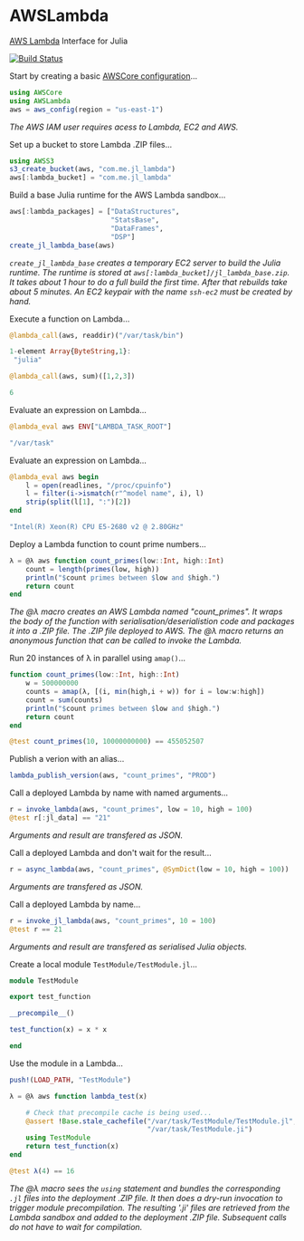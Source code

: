 # AWSLambda

[AWS Lambda](https://aws.amazon.com/documentation/lambda/) Interface for Julia

[![Build Status](https://travis-ci.org/samoconnor/AWSLambda.jl.svg)](https://travis-ci.org/samoconnor/AWSLambda.jl)


Start by creating a basic [AWSCore configuration](https://github.com/samoconnor/AWSCore.jl#configuration)...

```julia
using AWSCore
using AWSLambda
aws = aws_config(region = "us-east-1")
```

_The AWS IAM user requires acess to Lambda, EC2 and AWS._

Set up a bucket to store Lambda .ZIP files...

```julia
using AWSS3
s3_create_bucket(aws, "com.me.jl_lambda")
aws[:lambda_bucket] = "com.me.jl_lambda"
```


Build a base Julia runtime for the AWS Lambda sandbox...

```julia
aws[:lambda_packages] = ["DataStructures",
                         "StatsBase",
                         "DataFrames",
                         "DSP"]
create_jl_lambda_base(aws)
```

_`create_jl_lambda_base` creates a temporary EC2 server to build the Julia runtime.
The runtime is stored at `aws[:lambda_bucket]/jl_lambda_base.zip`.
It takes about 1 hour to do a full build the first time.
After that rebuilds take about 5 minutes.
An EC2 keypair with the name `ssh-ec2` must be created by hand._


Execute a function on Lambda...
```julia
@lambda_call(aws, readdir)("/var/task/bin")

1-element Array{ByteString,1}:
 "julia"

@lambda_call(aws, sum)([1,2,3])

6
```


Evaluate an expression on Lambda...
```julia
@lambda_eval aws ENV["LAMBDA_TASK_ROOT"]

"/var/task"
```

Evaluate an expression on Lambda...
```julia
@lambda_eval aws begin
    l = open(readlines, "/proc/cpuinfo")
    l = filter(i->ismatch(r"^model name", i), l)
    strip(split(l[1], ":")[2])
end

"Intel(R) Xeon(R) CPU E5-2680 v2 @ 2.80GHz"
```


Deploy a Lambda function to count prime numbers...

```julia
λ = @λ aws function count_primes(low::Int, high::Int)
    count = length(primes(low, high))
    println("$count primes between $low and $high.")
    return count
end
```
_The @λ macro creates an AWS Lambda named "count_primes". It wraps the body
of the function with serialisation/deserialistion code and packages it into
a .ZIP file. The .ZIP file deployed to AWS. The @λ macro returns an
anonymous function that can be called to invoke the Lambda._

Run 20 instances of λ in parallel using `amap()`...

```julia
function count_primes(low::Int, high::Int)
    w = 500000000
    counts = amap(λ, [(i, min(high,i + w)) for i = low:w:high])
    count = sum(counts)
    println("$count primes between $low and $high.")
    return count
end

@test count_primes(10, 10000000000) == 455052507
```

Publish a verion with an alias...
```julia
lambda_publish_version(aws, "count_primes", "PROD")
```


Call a deployed Lambda by name with named arguments...

```julia
r = invoke_lambda(aws, "count_primes", low = 10, high = 100)
@test r[:jl_data] == "21"
```
_Arguments and result are transfered as JSON._


Call a deployed Lambda and don't wait for the result...

```julia
r = async_lambda(aws, "count_primes", @SymDict(low = 10, high = 100))
```
_Arguments are transfered as JSON._


Call a deployed Lambda by name...
```julia
r = invoke_jl_lambda(aws, "count_primes", 10 = 100)
@test r == 21
```
_Arguments and result are transfered as serialised Julia objects._


Create a local module  `TestModule/TestModule.jl`...

```julia
module TestModule

export test_function

__precompile__()

test_function(x) = x * x

end
```


Use the module in a Lambda...

```julia
push!(LOAD_PATH, "TestModule")

λ = @λ aws function lambda_test(x)

    # Check that precompile cache is being used...
    @assert !Base.stale_cachefile("/var/task/TestModule/TestModule.jl",
                                  "/var/task/TestModule.ji")
    using TestModule
    return test_function(x)
end

@test λ(4) == 16
```
_The @λ macro sees the `using` statement and bundles the corresponding `.jl`
files into the deployment .ZIP file. It then does a dry-run invocation to
trigger module precompilation. The resulting '.ji' files are retrieved from
the Lambda sandbox and added to the deployment .ZIP file. Subsequent calls
do not have to wait for compilation._

